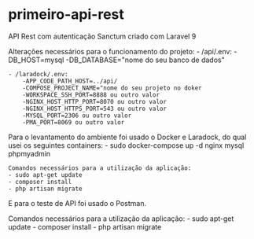 # primeiro-api-rest

API Rest com autenticação Sanctum criado com Laravel 9

Alterações necessários para o funcionamento do projeto:
	- /api/.env: 
		-DB_HOST=mysql
		-DB_DATABASE="nome do seu banco de dados"

	- /laradock/.env:
		-APP_CODE_PATH_HOST=../api/
		-COMPOSE_PROJECT_NAME="nome do seu projeto no doker
		-WORKSPACE_SSH_PORT=8888 ou outro valor
		-NGINX_HOST_HTTP_PORT=8070 ou outro valor
		-NGINX_HOST_HTTPS_PORT=543 ou outro valor
		-MYSQL_PORT=2306 ou outro valor
		-PMA_PORT=8069 ou outro valor
		

Para o levantamento do ambiente foi usado o Docker e Laradock, do qual usei os seguintes containers:
	- sudo docker-compose up -d nginx mysql phpmyadmin
	
	Comandos necessários para a utilização da aplicação:
	- sudo apt-get update
	- composer install
	- php artisan migrate	

E para o teste de API foi usado o Postman.

Comandos necessários para a utilização da aplicação:
	- sudo apt-get update
	- composer install
	- php artisan migrate	
